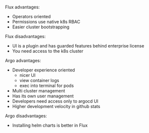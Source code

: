 Flux advantages:
- Operators oriented
- Permissions use native k8s RBAC
- Easier cluster bootstrapping

Flux disadvantages:
- UI is a plugin and has guarded features behind enterprise license
- You need access to the k8s cluster


Argo advantages:
- Developer experience oriented
    - nicer UI
    - view container logs
    - exec into terminal for pods
- Multi cluster management
- Has its own user management
- Developers need access only to argocd UI
- Higher development velocity in github stats

Argo disadvantages:
- Installing helm charts is better in Flux